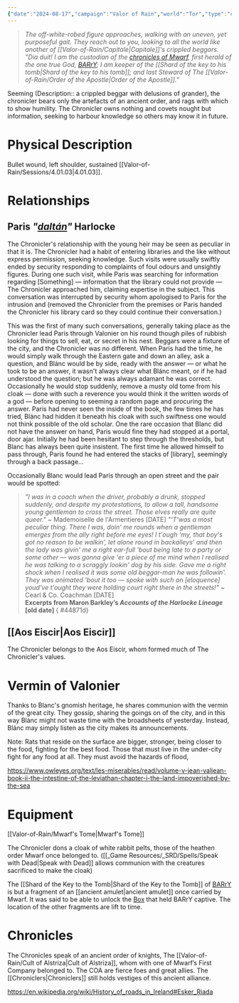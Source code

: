 ```yaml
---
{"date":"2024-08-17","campaign":"Valor of Rain","world":"Tor","type":"character","location":"Capitol","player":"(Michael)","race":"Gnome","gender":"Male","class":"3 Wizard","occupation":"Steward of the Order of the Apostle","faction":"Order of the Apostle","met":null,"rel":"Company","status":"Alive","active":"Active","tags":["character","VoR","#Mwarf","chronicles"],"icon":"FasCircleUser","dg-publish":true,"permalink":"/valor-of-rain/chronicler/","dgPassFrontmatter":true,"created":"2024-08-20T14:53:23.028+09:30","updated":"2025-07-04T14:43:51.686+09:30"}
---
```


> *The off-white-robed figure approaches, walking with an uneven, yet purposeful gait.  They reach out to you, looking to all the world like another of [[Valor-of-Rain/Capitale\|Capitale]]'s crippled beggars.
> "Dia duit!   I am the custodian of the [chronicles of Mwarf](Mwarf's%20Tome.md), first herald of the one true God, [BARrY](BARrY); I am keeper of the [[Shard of the key to his tomb\|Shard of the key to his tomb]];  and last Steward of The [[Valor-of-Rain/Order of the Apostle\|Order of the Apostle]]."* 


Seeming (Description:: a crippled beggar with delusions of grander), the chronicler bears only the artefacts of an ancient order, and rags with which to show humility.  The Chronicler owns nothing and covets nought but information, seeking to harbour knowledge so others may know it in future.

# Physical Description
Bullet wound, left shoulder, sustained [[Valor-of-Rain/Sessions/4.01.03\|4.01.03]].
# Relationships
## Paris *"[daltán](https://en.wiktionary.org/wiki/daltán#Old_Irish)"* Harlocke
The Chronicler's relationship with the young heir may be seen as peculiar in that it is.  The Chronicler had a habit of entering libraries and the like without express permission, seeking knowledge.  Such visits were usually swiftly ended by security responding to complaints of foul odours and unsightly figures.  During one such visit, while Paris was searching for information regarding \[Something] — information that the library could not provide — The Chronicler approached him, claiming expertise in the subject.  This conversation was interrupted by security whom apologised to Paris for the intrusion and (removed the Chronicler from the premises or Paris handed the Chronicler his library card so they could continue their conversation.)

This was the first of many such conversations, generally taking place as the Chronicler lead Paris through Valonier on his round though piles of rubbish looking for things to sell, eat, or secret in his nest.  Beggars were a fixture of the city, and the Chronicler was no different.  When Paris had the time, he would simply walk through the Eastern gate and down an alley, ask a question, and Blánc would be by side, ready with the answer — or what he took to be an answer, it wasn't always clear what Blánc meant, or if he had understood the question; but he was always adamant he was correct.  Occasionally he would stop suddenly, remove a musty old tome from his cloak — done with such a reverence you would think it the written words of a god — before opening to seeming a random page and procuring the answer.  Paris had never seen the inside of the book, the few times he has tried, Blánc had hidden it beneath his cloak with such swiftness one would not think possible of the old scholar.  One the rare occasion that Blanc did not have the answer on hand, Paris would fine they had stopped at a portal, door ajar.  Initially he had been hesitant to step through the thresholds, but Blanc has always been quite insistent.  The first time he allowed himself to pass through, Paris found he had entered the stacks of \[library], seemingly through a back passage…

Occasionally Blanc would lead Paris through an open street and the pair would be spotted:

> *"I was in a coach when the driver, probably a drunk, stopped suddenly, and despite my protestations, to allow a tall, handsome young gentleman to cross the street.  Those elves really are quite queer."* ~ Mademoiselle de l'Armentieres \[DATE]
> *"'T'was a most peculiar thing.  There I was, doin' me rounds when a gentleman emerges from the ally right before me eyes!  I t'ough 'my, that boy's got no reason to be walkin', let alone round in backalleys' and then the lady was givin' me a right ear-full 'bout being late to a party or some other — was gonna give 'er a piece of me mind when I realised he was talking to a scraggly lookin' dog by his side.  Gave me a right shock when I realised it was some old beggar-man he was followin'.  They was animated 'bout it too — spoke with such an \[eloquence] youd've t'ought they were holding court right there in the streets!"* ~ Cearl & Co. Coachman \[DATE] <br>**Excerpts from Maron Barkley’s *Accounts of the Harlocke Lineage* \[old date]**
{ #44871d}


## [[Aos Eiscir\|Aos Eiscir]]
The Chronicler belongs to the Aos Eiscir, whom formed much of The Chronicler's values.

# Vermin of Valonier
Thanks to Blanc's gnomish heritage, he shares communion with the vermin of the great city.  They gossip, sharing the goings on of the city, and in this way Blánc might not waste time with the broadsheets of yesterday.  Instead, Blánc may simply listen as the city makes its announcements.

Note: Rats that reside on the surface are bigger, stronger, being closer to the food, fighting for the best food.  Those that must live in the under-city fight for any food at all.  They must avoid the hazards of flood, 

https://www.owleyes.org/text/les-miserables/read/volume-v-jean-valjean-book-ii-the-intestine-of-the-leviathan-chapter-i-the-land-impoverished-by-the-sea
# Equipment
[[Valor-of-Rain/Mwarf's Tome\|Mwarf's Tome]]

The Chronicler dons a cloak of white rabbit pelts, those of the heathen order Mwarf once belonged to.  ([[_Game Resources/_SRD/Spells/Speak with Dead\|Speak with Dead]] allows communion with the creatures sacrificed to make the cloak)

The [[Shard of the Key to the Tomb\|Shard of the Key to the Tomb]] of [BARrY](BARrY) is but a fragment of an [[ancient amulet\|ancient amulet]] once carried by Mwarf.  It was said to be able to unlock the [Box](BARrY%20Box) that held BARrY captive.  The location of the other fragments are lift to time.
# Chronicles 
The Chronicles speak of an ancient order of knights, The [[Valor-of-Rain/Cult of Alstriza\|Cult of Alstriza]], whom with one of Mwarf’s First Company belonged to.  The COA are fierce foes and great allies.  The  [[Chroniclers\|Chroniclers]] still holds vestiges of this ancient alliance.


https://en.wikipedia.org/wiki/History_of_roads_in_Ireland#Esker_Riada
